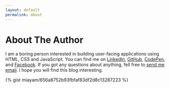 ```yaml
---
layout: default
permalink: about
---
```


About The Author
============

I am a boring person interested in building user-facing applications using HTML, CSS and JavaScript.
You can find me on [LinkedIn](https://www.linkedin.com/in/miayam/), [GitHub](https://github.com/miayam), [CodePen](https://codepen.io/miayam/),
and [Facebook](https://www.facebook.com/miiayam). If you got any questions about anything, fell free to [send me email](mailto:muhammaddeni90@gmail.com).
I hope you will find this blog interesting.

{% gist miayam/656a8752b93fbfaf83df2d8c13287223 %}

<section>
  <div class="fb-comments" data-href="{{ page.url | prepend: site.url }}" data-width="100%" data-numposts="10">
  </div>
</section>
